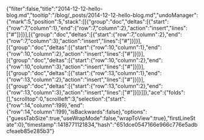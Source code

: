 {"filter":false,"title":"2014-12-12-hello-blog.md","tooltip":"/blog/_posts/2014-12-12-hello-blog.md","undoManager":{"mark":5,"position":5,"stack":[[{"group":"doc","deltas":[{"start":{"row":7,"column":1},"end":{"row":7,"column":2},"action":"insert","lines":["#"]}]}],[{"group":"doc","deltas":[{"start":{"row":7,"column":2},"end":{"row":7,"column":3},"action":"insert","lines":["#"]}]}],[{"group":"doc","deltas":[{"start":{"row":10,"column":1},"end":{"row":10,"column":2},"action":"insert","lines":["#"]}]}],[{"group":"doc","deltas":[{"start":{"row":10,"column":2},"end":{"row":10,"column":3},"action":"insert","lines":["#"]}]}],[{"group":"doc","deltas":[{"start":{"row":13,"column":1},"end":{"row":13,"column":2},"action":"insert","lines":["#"]}]}],[{"group":"doc","deltas":[{"start":{"row":13,"column":2},"end":{"row":13,"column":3},"action":"insert","lines":["#"]}]}]]},"ace":{"folds":[],"scrolltop":0,"scrollleft":3,"selection":{"start":{"row":14,"column":199},"end":{"row":14,"column":199},"isBackwards":false},"options":{"guessTabSize":true,"useWrapMode":false,"wrapToView":true},"firstLineState":0},"timestamp":1418771121834,"hash":"651dce0547166e966c776e5adbcfeaeb85e285b3"}